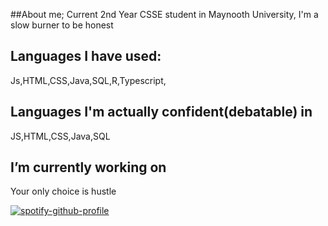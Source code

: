 ##About me;
Current 2nd Year CSSE student in Maynooth University, I'm a slow burner to be honest

## Languages I have used:
 Js,HTML,CSS,Java,SQL,R,Typescript,
 ## Languages I'm actually confident(debatable) in
 JS,HTML,CSS,Java,SQL
 
## I’m currently working on
 Your only choice is hustle 

 
[![spotify-github-profile](https://spotify-github-profile.kittinanx.com/api/view?uid=21bdzpmy2sdc6tebvzihjx5xq&cover_image=true&theme=default&show_offline=false&background_color=ebe350&interchange=false&bar_color=d279f4)](https://github.com/kittinan/spotify-github-profile)
